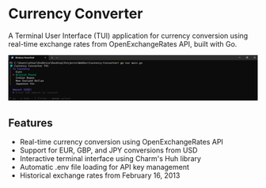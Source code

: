 # Currency Converter

A Terminal User Interface (TUI) application for currency conversion using real-time exchange rates from OpenExchangeRates API, built with Go.

![img_1.png](img_1.png)
## Features

- Real-time currency conversion using OpenExchangeRates API
- Support for EUR, GBP, and JPY conversions from USD
- Interactive terminal interface using Charm's Huh library
- Automatic .env file loading for API key management
- Historical exchange rates from February 16, 2013


